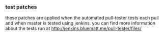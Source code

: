 ﻿### test patches ###

these patches are applied when the automated pull-tester
tests each pull and when master is tested using jenkins.
you can find more information about the tests run at
[http://jenkins.bluematt.me/pull-tester/files/
](http://jenkins.bluematt.me/pull-tester/files/)


